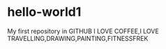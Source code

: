 # hello-world1
My first repository in GITHUB
I LOVE COFFEE,I LOVE TRAVELLING,DRAWING,PAINTING,FITNESSFREK
